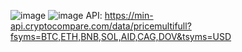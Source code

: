 ![image](https://github.com/DemienIlnutskiy/flutter-cryptoriencies_app/assets/130820656/a6c36aa3-1461-49e9-b108-a6112d6d5ee2)
![image](https://github.com/DemienIlnutskiy/flutter-cryptoriencies_app/assets/130820656/9d56e08e-1933-4420-b011-18252a2445b6)
API: https://min-api.cryptocompare.com/data/pricemultifull?fsyms=BTC,ETH,BNB,SOL,AID,CAG,DOV&tsyms=USD
